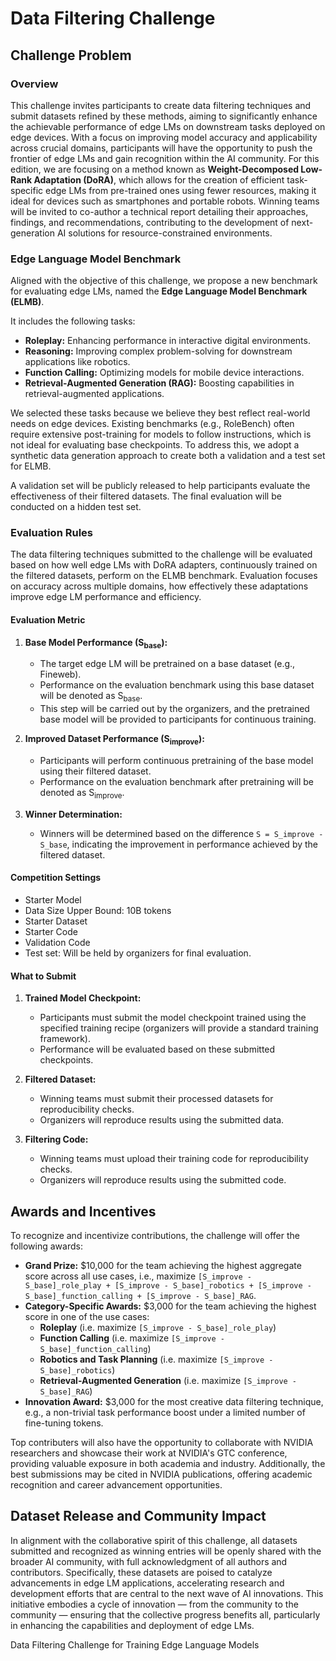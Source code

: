 # Data Filtering Challenge

## Challenge Problem

### Overview

This challenge invites participants to create data filtering techniques and submit datasets refined by these methods, aiming to significantly enhance the achievable performance of edge LMs on downstream tasks deployed on edge devices. With a focus on improving model accuracy and applicability across crucial domains, participants will have the opportunity to push the frontier of edge LMs and gain recognition within the AI community. For this edition, we are focusing on a method known as **Weight-Decomposed Low-Rank Adaptation (DoRA)**, which allows for the creation of efficient task-specific edge LMs from pre-trained ones using fewer resources, making it ideal for devices such as smartphones and portable robots. Winning teams will be invited to co-author a technical report detailing their approaches, findings, and recommendations, contributing to the development of next-generation AI solutions for resource-constrained environments.

### Edge Language Model Benchmark

Aligned with the objective of this challenge, we propose a new benchmark for evaluating edge LMs, named the **Edge Language Model Benchmark (ELMB)**.

It includes the following tasks:

*   **Roleplay:** Enhancing performance in interactive digital environments.
*   **Reasoning:** Improving complex problem-solving for downstream applications like robotics.
*   **Function Calling:** Optimizing models for mobile device interactions.
*   **Retrieval-Augmented Generation (RAG):** Boosting capabilities in retrieval-augmented applications.

We selected these tasks because we believe they best reflect real-world needs on edge devices. Existing benchmarks (e.g., RoleBench) often require extensive post-training for models to follow instructions, which is not ideal for evaluating base checkpoints. To address this, we adopt a synthetic data generation approach to create both a validation and a test set for ELMB.

A validation set will be publicly released to help participants evaluate the effectiveness of their filtered datasets. The final evaluation will be conducted on a hidden test set.

### Evaluation Rules

The data filtering techniques submitted to the challenge will be evaluated based on how well edge LMs with DoRA adapters, continuously trained on the filtered datasets, perform on the ELMB benchmark. Evaluation focuses on accuracy across multiple domains, how effectively these adaptations improve edge LM performance and efficiency.

#### Evaluation Metric

1.  **Base Model Performance (S<sub>base</sub>):**
    *   The target edge LM will be pretrained on a base dataset (e.g., Fineweb).
    *   Performance on the evaluation benchmark using this base dataset will be denoted as S<sub>base</sub>.
    *   This step will be carried out by the organizers, and the pretrained base model will be provided to participants for continuous training.

2.  **Improved Dataset Performance (S<sub>improve</sub>):**
    *   Participants will perform continuous pretraining of the base model using their filtered dataset.
    *   Performance on the evaluation benchmark after pretraining will be denoted as S<sub>improve</sub>.

3.  **Winner Determination:**
    *   Winners will be determined based on the difference `S = S_improve - S_base`, indicating the improvement in performance achieved by the filtered dataset.

#### Competition Settings

*   Starter Model
*   Data Size Upper Bound: 10B tokens
*   Starter Dataset
*   Starter Code
*   Validation Code
*   Test set: Will be held by organizers for final evaluation.

#### What to Submit

1.  **Trained Model Checkpoint:**
    *   Participants must submit the model checkpoint trained using the specified training recipe (organizers will provide a standard training framework).
    *   Performance will be evaluated based on these submitted checkpoints.

2.  **Filtered Dataset:**
    *   Winning teams must submit their processed datasets for reproducibility checks.
    *   Organizers will reproduce results using the submitted data.

3.  **Filtering Code:**
    *   Winning teams must upload their training code for reproducibility checks.
    *   Organizers will reproduce results using the submitted code.

## Awards and Incentives

To recognize and incentivize contributions, the challenge will offer the following awards:

*   **Grand Prize:** $10,000 for the team achieving the highest aggregate score across all use cases, i.e., maximize `[S_improve - S_base]_role_play + [S_improve - S_base]_robotics + [S_improve - S_base]_function_calling + [S_improve - S_base]_RAG`.
*   **Category-Specific Awards:** $3,000 for the team achieving the highest score in one of the use cases:
    *   **Roleplay** (i.e. maximize `[S_improve - S_base]_role_play`)
    *   **Function Calling** (i.e. maximize `[S_improve - S_base]_function_calling`)
    *   **Robotics and Task Planning** (i.e. maximize `[S_improve - S_base]_robotics`)
    *   **Retrieval-Augmented Generation** (i.e. maximize `[S_improve - S_base]_RAG`)
*   **Innovation Award:** $3,000 for the most creative data filtering technique, e.g., a non-trivial task performance boost under a limited number of fine-tuning tokens.

Top contributers will also have the opportunity to collaborate with NVIDIA researchers and showcase their work at NVIDIA's GTC conference, providing valuable exposure in both academia and industry. Additionally, the best submissions may be cited in NVIDIA publications, offering academic recognition and career advancement opportunities.

## Dataset Release and Community Impact

In alignment with the collaborative spirit of this challenge, all datasets submitted and recognized as winning entries will be openly shared with the broader AI community, with full acknowledgment of all authors and contributors. Specifically, these datasets are poised to catalyze advancements in edge LM applications, accelerating research and development efforts that are central to the next wave of AI innovations. This initiative embodies a cycle of innovation — from the community to the community — ensuring that the collective progress benefits all, particularly in enhancing the capabilities and deployment of edge LMs.

Data Filtering Challenge for Training Edge Language Models
